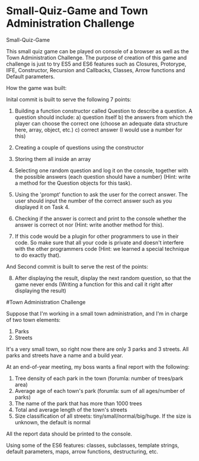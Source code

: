 # Small-Quiz-Game and Town Administration Challenge
Small-Quiz-Game

This small quiz game can be played on console of a browser as well as the Town Administration Challenge. 
The purpose of creation of this game and challenge is just to try ES5 and ES6 features such as Closures, Protorype, IIFE, Constructor, Recursion and Callbacks, Classes, Arrow functions and Default parameters.

How the game was built:

Inital commit is built to serve the following 7 points:

1. Building a function constructor called Question to describe a question. 
   A question should include: 
   a) question itself 
   b) the answers from which the player can choose the correct one (choose an adequate data structure here, array, object, etc.)
   c) correct answer (I would use a number for this) 

2. Creating a couple of questions using the constructor 

3. Storing them all inside an array 

4. Selecting one random question and log it on the console, together with the possible answers (each question should have a number) (Hint: write a method for the Question objects for this task). 

5. Using the 'prompt' function to ask the user for the correct answer. The user should input the number of the correct answer such as you displayed it on Task 4. 

6. Checking if the answer is correct and print to the console whether the answer is correct ot nor (Hint: write another method for this). 

7. If this code would be a plugin for other programmers to use in their code. So make sure that all your code is private and doesn't interfere with the other programmers code (Hint: we learned a special technique to do exactly that). 

And Second commit is built to serve the rest of the points:

8. After displaying the result, display the next random question, so that the game never ends (Writing a function for this and call it right after displaying the result) 

#Town Administration Challenge

Suppose that I'm working in a small town administration, and I'm in charge of two town elements:
1. Parks
2. Streets

It's a very small town, so right now there are only 3 parks and 3 streets. All parks and streets have a name and a build year.

At an end-of-year meeting, my boss wants a final report with the following:
1. Tree density of each park in the town (forumla: number of trees/park area)
2. Average age of each town's park (forumla: sum of all ages/number of parks)
3. The name of the park that has more than 1000 trees
4. Total and average length of the town's streets
5. Size classification of all streets: tiny/small/normal/big/huge. If the size is unknown, the default is normal

All the report data should be printed to the console.

Using some of the ES6 features: classes, subclasses, template strings, default parameters, maps, arrow functions, destructuring, etc.
